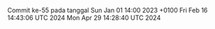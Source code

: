Commit ke-55 pada tanggal Sun Jan 01 14:00 2023 +0100
Fri Feb 16 14:43:06 UTC 2024
Mon Apr 29 14:28:40 UTC 2024

